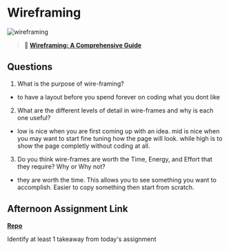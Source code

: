 # Wireframing

![wireframing](https://bcw.blob.core.windows.net/public/img/courses/2293087935019893)

> **📖 [Wireframing: A Comprehensive Guide](https://codeworksacademy.com/fs-student-guide/resources/wk1/06-Wireframing)**

## Questions

1. What is the purpose of wire-framing? 
- to have a layout before you spend forever on coding what you dont like
2. What are the different levels of detail in wire-frames and why is each one useful?
- low is nice when you are first coming up with an idea. mid is nice when you may want to start fine tuning how the page will look. while high is to show the page completly without coding at all.
3. Do you think wire-frames are worth the Time, Energy, and Effort that they require? Why or Why not?
- they are worth the time. This allows you to see something you want to accomplish. Easier to copy something then start from scratch.
## Afternoon Assignment Link

**[Repo](https://github.com/laxmeyers/partner-code-architects)**

Identify at least 1 takeaway from today's assignment
